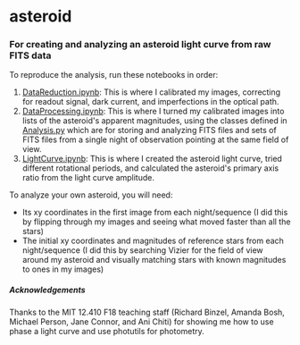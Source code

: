# asteroid
### For creating and analyzing an asteroid light curve from raw FITS data

To reproduce the analysis, run these notebooks in order:
1. [DataReduction.ipynb](DataReduction.ipynb): This is where I calibrated my images, correcting for readout signal, dark current, and imperfections in the optical path.
2. [DataProcessing.ipynb](DataProcessing.ipynb): This is where I turned my calibrated images into lists of the asteroid's apparent magnitudes, using the classes defined in [Analysis.py](Analyis.py) which are for storing and analyzing FITS files and sets of FITS files from a single night of observation pointing at the same field of view.
3. [LightCurve.ipynb](LightCurve.ipynb): This is where I created the asteroid light curve, tried different rotational periods, and calculated the asteroid's primary axis ratio from the light curve amplitude.

To analyze your own asteroid, you will need:
* Its xy coordinates in the first image from each night/sequence (I did this by flipping through my images and seeing what moved faster than all the stars)
* The initial xy coordinates and magnitudes of reference stars from each night/sequence (I did this by searching Vizier for the field of view around my asteroid and visually matching stars with known magnitudes to ones in my images)

##### Acknowledgements
Thanks to the MIT 12.410 F18 teaching staff (Richard Binzel, Amanda Bosh, Michael Person, Jane Connor, and Ani Chiti) for showing me how to use phase a light curve and use photutils for photometry.
